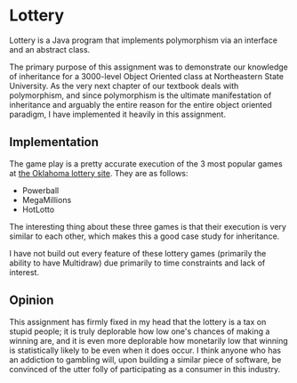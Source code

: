 Lottery
=======

Lottery is a Java program that implements polymorphism via an interface and an abstract class. 

The primary purpose of this assignment was to demonstrate our knowledge of inheritance for a 3000-level Object Oriented class at Northeastern State University. As the very next chapter of our textbook deals with polymorphism, and since polymorphism is the ultimate manifestation of inheritance and arguably the entire reason for the entire object oriented paradigm, I have implemented it heavily in this assignment. 

## Implementation

The game play is a pretty accurate execution of the 3 most popular games at [the Oklahoma lottery site](http://www.lottery.ok.gov/online_games.asp). They are as follows:

- Powerball
- MegaMillions
- HotLotto

The interesting thing about these three games is that their execution is very similar to each other, which makes this a good case study for inheritance. 

I have not build out every feature of these lottery games (primarily the ability to have Multidraw) due primarily to time constraints and lack of interest. 

## Opinion

This assignment has firmly fixed in my head that the lottery is a tax on stupid people; it is truly deplorable how low one's chances of making a winning are, and it is even more deplorable how monetarily low that winning is statistically likely to be even when it does occur. I think anyone who has an addiction to gambling will, upon building a similar piece of software, be convinced of the utter folly of participating as a consumer in this industry.
